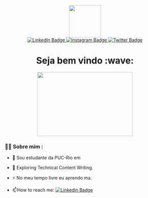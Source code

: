 <div id="header" align="center">
  <img src= "https://media.giphy.com/media/lP8xu5t2DLGG045H8F/giphy.gif" width="100"/>
</div>

<div id="badges" align="center">
  <a href="your-linkedin-URL">
    <img src="https://img.shields.io/badge/LinkedIn-yellow?style=for-the-badge&logo=linkedin&logoColor=white" alt="LinkedIn Badge"/>
  </a>
  <a href="your-instagram-URL">
    <img src="https://img.shields.io/badge/Instagram-purple?style=for-the-badge&logo=instagram&logoColor=white" alt="Instagram Badge"/>
  </a>
  <a href="your-twitter-URL">
    <img src="https://img.shields.io/badge/Twitter-yellow?style=for-the-badge&logo=twitter&logoColor=white" alt="Twitter Badge"/>
  </a>
</div>

<div id="badges" align="center">
<img src="https://komarev.com/ghpvc/?username=gabriellsar&style=flat-square&color=yellow" alt=""/>
</div>

<h1 align="center">
  Seja bem vindo :wave:
</h1>

<div align="center">
  <img src='https://media.giphy.com/media/mTPjPA6SSXgTsnZ1Dh/giphy.gif' width="300" height="200"/>
</div>


### 👨‍💻 Sobre mim :

- :telescope: Sou estudante da PUC-Rio em

- :seedling: Exploring Technical Content Writing.

- :zap: No meu tempo livre eu aprendo ma.

- :mailbox:How to reach me: [![Linkedin Badge](https://img.shields.io/badge/-kakbar-blue?style=flat&logo=Linkedin&logoColor=white)](your-linkedin-url)
